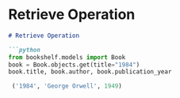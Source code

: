 ﻿# Retrieve Operation
```markdown
# Retrieve Operation

```python
from bookshelf.models import Book
book = Book.objects.get(title="1984")
book.title, book.author, book.publication_year

 ('1984', 'George Orwell', 1949)

